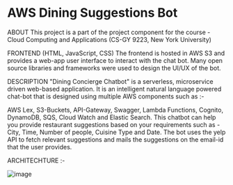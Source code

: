 # AWS Dining Suggestions Bot

ABOUT
This project is a part of the project component for the course - Cloud Computing and Applications (CS-GY 9223, New York University)

FRONTEND (HTML, JavaScript, CSS)
The frontend is hosted in AWS S3 and provides a web-app user interface to interact with the chat bot. Many open source libraries and frameworks were used to design the UI/UX of the bot.

DESCRIPTION
"Dining Concierge Chatbot" is a serverless, microservice driven web-based application. It is an intelligent natural language powered chat-bot that is designed using multiple AWS components such as :-

AWS Lex, S3-Buckets, API-Gateway, Swagger, Lambda Functions, Cognito, DynamoDB, SQS, Cloud Watch and Elastic Search.
This chatbot can help you provide restaurant suggestions based on your requirements such as - City, Time, Number of people, Cuisine Type and Date. The bot uses the yelp API to fetch relevant suggestions and mails the suggestions on the email-id that the user provides.

ARCHITECHTURE :-

![image](https://github.com/user-attachments/assets/db284b2f-9463-467f-8413-055c6c40c3f7)



